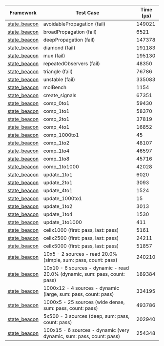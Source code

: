 | Framework | Test Case | Time (μs) |
| --- | --- | --- |
| [state_beacon](https://github.com/jinyus/dart_beacon) | avoidablePropagation (fail) | 149021 |
| [state_beacon](https://github.com/jinyus/dart_beacon) | broadPropagation (fail) | 6521 |
| [state_beacon](https://github.com/jinyus/dart_beacon) | deepPropagation (fail) | 147378 |
| [state_beacon](https://github.com/jinyus/dart_beacon) | diamond (fail) | 191183 |
| [state_beacon](https://github.com/jinyus/dart_beacon) | mux (fail) | 195130 |
| [state_beacon](https://github.com/jinyus/dart_beacon) | repeatedObservers (fail) | 48350 |
| [state_beacon](https://github.com/jinyus/dart_beacon) | triangle (fail) | 76786 |
| [state_beacon](https://github.com/jinyus/dart_beacon) | unstable (fail) | 335083 |
| [state_beacon](https://github.com/jinyus/dart_beacon) | molBench | 1154 |
| [state_beacon](https://github.com/jinyus/dart_beacon) | create_signals | 67351 |
| [state_beacon](https://github.com/jinyus/dart_beacon) | comp_0to1 | 59430 |
| [state_beacon](https://github.com/jinyus/dart_beacon) | comp_1to1 | 58370 |
| [state_beacon](https://github.com/jinyus/dart_beacon) | comp_2to1 | 37819 |
| [state_beacon](https://github.com/jinyus/dart_beacon) | comp_4to1 | 16852 |
| [state_beacon](https://github.com/jinyus/dart_beacon) | comp_1000to1 | 45 |
| [state_beacon](https://github.com/jinyus/dart_beacon) | comp_1to2 | 48107 |
| [state_beacon](https://github.com/jinyus/dart_beacon) | comp_1to4 | 46597 |
| [state_beacon](https://github.com/jinyus/dart_beacon) | comp_1to8 | 45716 |
| [state_beacon](https://github.com/jinyus/dart_beacon) | comp_1to1000 | 42028 |
| [state_beacon](https://github.com/jinyus/dart_beacon) | update_1to1 | 6020 |
| [state_beacon](https://github.com/jinyus/dart_beacon) | update_2to1 | 3093 |
| [state_beacon](https://github.com/jinyus/dart_beacon) | update_4to1 | 1524 |
| [state_beacon](https://github.com/jinyus/dart_beacon) | update_1000to1 | 15 |
| [state_beacon](https://github.com/jinyus/dart_beacon) | update_1to2 | 3013 |
| [state_beacon](https://github.com/jinyus/dart_beacon) | update_1to4 | 1530 |
| [state_beacon](https://github.com/jinyus/dart_beacon) | update_1to1000 | 411 |
| [state_beacon](https://github.com/jinyus/dart_beacon) | cellx1000 (first: pass, last: pass) | 5161 |
| [state_beacon](https://github.com/jinyus/dart_beacon) | cellx2500 (first: pass, last: pass) | 24211 |
| [state_beacon](https://github.com/jinyus/dart_beacon) | cellx5000 (first: pass, last: pass) | 51857 |
| [state_beacon](https://github.com/jinyus/dart_beacon) | 10x5 - 2 sources - read 20.0% (simple, sum: pass, count: pass) | 240210 |
| [state_beacon](https://github.com/jinyus/dart_beacon) | 10x10 - 6 sources - dynamic - read 20.0% (dynamic, sum: pass, count: pass) | 189384 |
| [state_beacon](https://github.com/jinyus/dart_beacon) | 1000x12 - 4 sources - dynamic (large, sum: pass, count: pass) | 334195 |
| [state_beacon](https://github.com/jinyus/dart_beacon) | 1000x5 - 25 sources (wide dense, sum: pass, count: pass) | 493786 |
| [state_beacon](https://github.com/jinyus/dart_beacon) | 5x500 - 3 sources (deep, sum: pass, count: pass) | 202940 |
| [state_beacon](https://github.com/jinyus/dart_beacon) | 100x15 - 6 sources - dynamic (very dynamic, sum: pass, count: pass) | 254348 |
